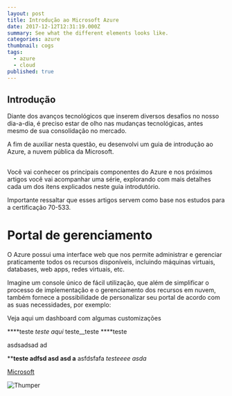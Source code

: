 ```yaml
---
layout: post
title: Introdução ao Microsoft Azure
date: 2017-12-12T12:31:19.000Z
summary: See what the different elements looks like.
categories: azure
thumbnail: cogs
tags:
  - azure
  - cloud
published: true
---
```


## Introdução

Diante dos avanços tecnológicos que inserem diversos desafios no nosso dia-a-dia, é preciso estar de olho nas mudanças tecnológicas, antes mesmo de sua consolidação no mercado.

A fim de auxiliar nesta questão, eu desenvolvi um guia de introdução ao Azure, a nuvem pública da Microsoft.
##


Você vai conhecer os principais componentes do Azure e nos próximos artigos você vai acompanhar uma série, explorando com mais detalhes cada um dos itens explicados neste guia introdutório.

Importante ressaltar que esses artigos servem como base nos estudos para a certificação 70-533.

# Portal de gerenciamento

O Azure possui uma interface web que nos permite administrar e gerenciar praticamente todos os recursos disponíveis, incluindo máquinas virtuais, databases, web apps, redes virtuais, etc.

Imagine um console único de fácil utilização, que além de simplificar o processo de implementação e o gerenciamento dos recursos em nuvem, também fornece a possibilidade de personalizar seu portal de acordo com as suas necessidades, por exemplo:

Veja aqui um dashboard com algumas customizações

****teste
_teste aqui_ teste__teste
****teste

asdsadsad ad

****teste adfsd asd asd a** asfdsfafa
_testeeee asda_

[Microsoft](https://www.microsoft.com "powerpoint")

![Thumper](https://i.imgur.com/M4iCsUS.jpg)


